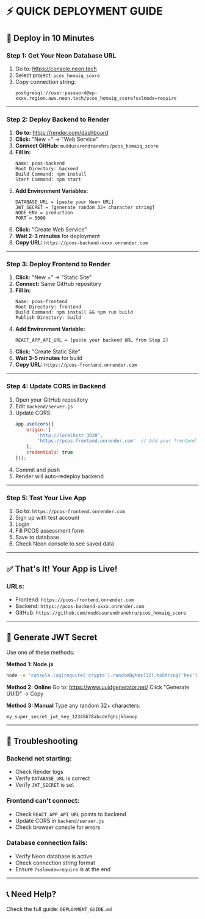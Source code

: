 # ⚡ QUICK DEPLOYMENT GUIDE

## 🎯 **Deploy in 10 Minutes**

### **Step 1: Get Your Neon Database URL**
1. Go to: https://console.neon.tech
2. Select project: `pcos_homaiq_score`
3. Copy connection string:
   ```
   postgresql://user:password@ep-xxxx.region.aws.neon.tech/pcos_homaiq_score?sslmode=require
   ```

---

### **Step 2: Deploy Backend to Render**

1. **Go to:** https://render.com/dashboard
2. **Click:** "New +" → "Web Service"
3. **Connect GitHub:** `muddusurendranehru/pcos_homaiq_score`
4. **Fill in:**
   ```
   Name: pcos-backend
   Root Directory: backend
   Build Command: npm install
   Start Command: npm start
   ```
5. **Add Environment Variables:**
   ```
   DATABASE_URL = [paste your Neon URL]
   JWT_SECRET = [generate random 32+ character string]
   NODE_ENV = production
   PORT = 5000
   ```
6. **Click:** "Create Web Service"
7. **Wait 2-3 minutes** for deployment
8. **Copy URL:** `https://pcos-backend-xxxx.onrender.com`

---

### **Step 3: Deploy Frontend to Render**

1. **Click:** "New +" → "Static Site"
2. **Connect:** Same GitHub repository
3. **Fill in:**
   ```
   Name: pcos-frontend
   Root Directory: frontend
   Build Command: npm install && npm run build
   Publish Directory: build
   ```
4. **Add Environment Variable:**
   ```
   REACT_APP_API_URL = [paste your backend URL from Step 2]
   ```
5. **Click:** "Create Static Site"
6. **Wait 3-5 minutes** for build
7. **Copy URL:** `https://pcos-frontend.onrender.com`

---

### **Step 4: Update CORS in Backend**

1. Open your GitHub repository
2. Edit `backend/server.js`
3. Update CORS:
   ```javascript
   app.use(cors({
       origin: [
           'http://localhost:3038',
           'https://pcos-frontend.onrender.com'  // Add your frontend URL
       ],
       credentials: true
   }));
   ```
4. Commit and push
5. Render will auto-redeploy backend

---

### **Step 5: Test Your Live App**

1. Go to: `https://pcos-frontend.onrender.com`
2. Sign up with test account
3. Login
4. Fill PCOS assessment form
5. Save to database
6. Check Neon console to see saved data

---

## ✅ **That's It! Your App is Live!**

### **URLs:**
- Frontend: `https://pcos-frontend.onrender.com`
- Backend: `https://pcos-backend-xxxx.onrender.com`
- GitHub: `https://github.com/muddusurendranehru/pcos_homaiq_score`

---

## 🔧 **Generate JWT Secret**

Use one of these methods:

**Method 1: Node.js**
```bash
node -e "console.log(require('crypto').randomBytes(32).toString('hex'))"
```

**Method 2: Online**
Go to: https://www.uuidgenerator.net/
Click "Generate UUID" → Copy

**Method 3: Manual**
Type any random 32+ characters:
```
my_super_secret_jwt_key_12345678abcdefghijklmnop
```

---

## 🐛 **Troubleshooting**

### **Backend not starting:**
- Check Render logs
- Verify `DATABASE_URL` is correct
- Verify `JWT_SECRET` is set

### **Frontend can't connect:**
- Check `REACT_APP_API_URL` points to backend
- Update CORS in `backend/server.js`
- Check browser console for errors

### **Database connection fails:**
- Verify Neon database is active
- Check connection string format
- Ensure `?sslmode=require` is at the end

---

## 📞 **Need Help?**

Check the full guide: `DEPLOYMENT_GUIDE.md`

